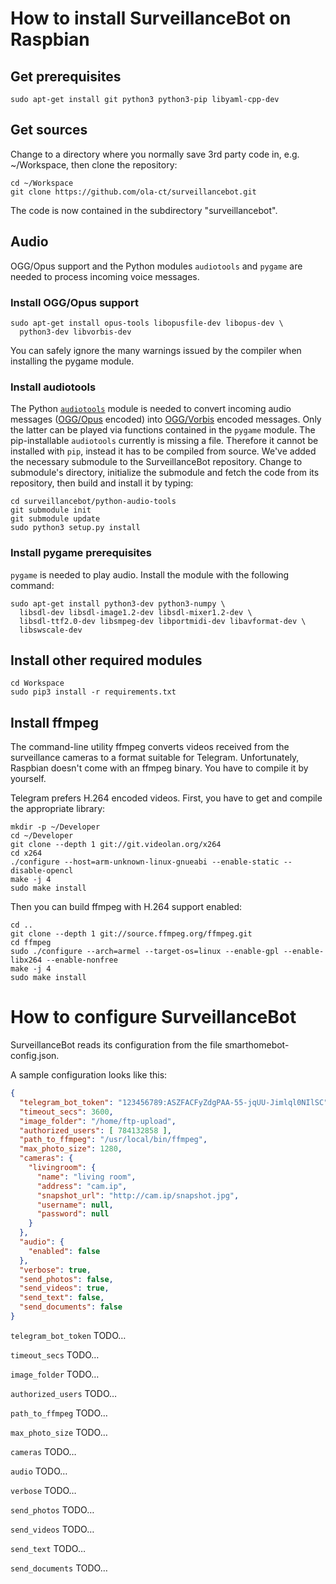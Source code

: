 # How to install SurveillanceBot on Raspbian

## Get prerequisites

```
sudo apt-get install git python3 python3-pip libyaml-cpp-dev
```

## Get sources

Change to a directory where you normally save 3rd party code in, e.g. ~/Workspace, then clone the repository:

```
cd ~/Workspace
git clone https://github.com/ola-ct/surveillancebot.git
```

The code is now contained in the subdirectory "surveillancebot".

## Audio

OGG/Opus support and the Python modules `audiotools` and `pygame` are needed to process incoming voice messages.

### Install OGG/Opus support

```shell
sudo apt-get install opus-tools libopusfile-dev libopus-dev \
  python3-dev libvorbis-dev
```

You can safely ignore the many warnings issued by the compiler when installing the pygame module.

### Install audiotools

The Python [`audiotools`](http://audiotools.sourceforge.net/) module is needed to convert incoming audio messages ([OGG/Opus](https://en.wikipedia.org/wiki/Opus_(audio_format)) encoded) into [OGG/Vorbis](https://en.wikipedia.org/wiki/Vorbis) encoded messages. Only the latter can be played via functions contained in the `pygame` module. The pip-installable `audiotools` currently is missing a file. Therefore it cannot be installed with `pip`, instead it has to be compiled from source. We've added the necessary submodule to the SurveillanceBot repository. Change to submodule's directory, initialize the submodule and fetch the code from its repository, then build and install it by typing: 

```shell
cd surveillancebot/python-audio-tools
git submodule init
git submodule update
sudo python3 setup.py install
```

### Install pygame prerequisites

`pygame` is needed to play audio. Install the module with the following command:

```shell
sudo apt-get install python3-dev python3-numpy \
  libsdl-dev libsdl-image1.2-dev libsdl-mixer1.2-dev \
  libsdl-ttf2.0-dev libsmpeg-dev libportmidi-dev libavformat-dev \
  libswscale-dev 
```

## Install other required modules

```shell
cd Workspace
sudo pip3 install -r requirements.txt
```


## Install ffmpeg

The command-line utility ffmpeg converts videos received from the surveillance cameras to a format suitable for Telegram. Unfortunately, Raspbian doesn't come with an ffmpeg binary. You have to compile it by yourself. 

Telegram prefers H.264 encoded videos. First, you have to get and compile the appropriate library:

```shell
mkdir -p ~/Developer
cd ~/Developer
git clone --depth 1 git://git.videolan.org/x264
cd x264
./configure --host=arm-unknown-linux-gnueabi --enable-static --disable-opencl
make -j 4
sudo make install
```

Then you can build ffmpeg with H.264 support enabled:

```shell
cd ..
git clone --depth 1 git://source.ffmpeg.org/ffmpeg.git
cd ffmpeg
sudo ./configure --arch=armel --target-os=linux --enable-gpl --enable-libx264 --enable-nonfree
make -j 4
sudo make install
```

# How to configure SurveillanceBot

SurveillanceBot reads its configuration from the file smarthomebot-config.json.

A sample configuration looks like this:

```JSON
{
  "telegram_bot_token": "123456789:ASZFACFyZdgPAA-55-jqUU-Jimlql0NIlSC",
  "timeout_secs": 3600,
  "image_folder": "/home/ftp-upload",
  "authorized_users": [ 784132858 ],
  "path_to_ffmpeg": "/usr/local/bin/ffmpeg",
  "max_photo_size": 1280,
  "cameras": {
    "livingroom": {
      "name": "living room",
      "address": "cam.ip",
      "snapshot_url": "http://cam.ip/snapshot.jpg",
      "username": null,
      "password": null
    }
  },
  "audio": {
    "enabled": false
  },
  "verbose": true,
  "send_photos": false,
  "send_videos": true,
  "send_text": false,
  "send_documents": false
}
```

`telegram_bot_token` TODO…

`timeout_secs` TODO…

`image_folder` TODO…

`authorized_users` TODO…

`path_to_ffmpeg` TODO…

`max_photo_size` TODO…

`cameras` TODO…

`audio` TODO…

`verbose` TODO…

`send_photos` TODO…

`send_videos` TODO…

`send_text` TODO…

`send_documents` TODO…
